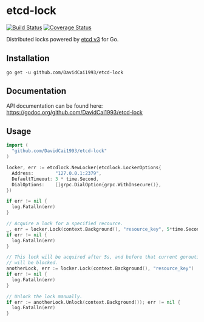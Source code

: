 # etcd-lock
[![Build Status](https://travis-ci.org/DavidCai1993/etcd-lock.svg?branch=master)](https://travis-ci.org/DavidCai1993/etcd-lock)
[![Coverage Status](https://coveralls.io/repos/github/DavidCai1993/etcd-lock/badge.svg?branch=master)](https://coveralls.io/github/DavidCai1993/etcd-lock?branch=master)

Distributed locks powered by [etcd v3](https://github.com/coreos/etcd) for Go.

## Installation

```
go get -u github.com/DavidCai1993/etcd-lock
```

## Documentation

API documentation can be found here: https://godoc.org/github.com/DavidCai1993/etcd-lock

## Usage

```go
import (
  "github.com/DavidCai1993/etcd-lock"
)
```

```go
locker, err := etcdlock.NewLocker(etcdlock.LockerOptions{
  Address:        "127.0.0.1:2379",
  DefaultTimeout: 3 * time.Second,
  DialOptions:    []grpc.DialOption{grpc.WithInsecure()},
})

if err != nil {
  log.Fatalln(err)
}

// Acquire a lock for a specified recource.
_, err = locker.Lock(context.Background(), "resource_key", 5*time.Second)
if err != nil {
  log.Fatalln(err)
}

// This lock will be acquired after 5s, and before that current goroutine
// will be blocked.
anotherLock, err := locker.Lock(context.Background(), "resource_key")
if err != nil {
  log.Fatalln(err)
}

// Unlock the lock manually.
if err := anotherLock.Unlock(context.Background()); err != nil {
  log.Fatalln(err)
}
```
